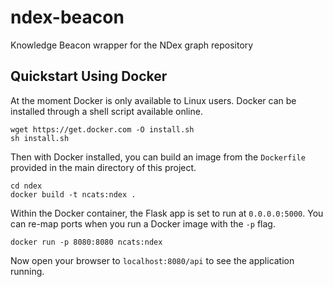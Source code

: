 # ndex-beacon #

Knowledge Beacon wrapper for the NDex graph repository

## Quickstart Using Docker ##

At the moment Docker is only available to Linux users. Docker can be installed through a shell script available online.

```shell
wget https://get.docker.com -O install.sh
sh install.sh
```
Then with Docker installed, you can build an image from the `Dockerfile` provided in the main directory of this project.

```shell
cd ndex
docker build -t ncats:ndex .
```

Within the Docker container, the Flask app is set to run at `0.0.0.0:5000`. You can re-map ports when you run a Docker image with the `-p` flag.

```shell
docker run -p 8080:8080 ncats:ndex
```

Now open your browser to `localhost:8080/api` to see the application running.
